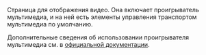 ﻿Страница для отображения видео. Она включает проигрыватель мультимедиа, и на ней есть элементы управления транспортом мультимедиа по умолчанию.

Дополнительные сведения об использовании проигрывателя мультимедиа см. в [официальной документации](https://docs.microsoft.com/ru-ru/windows/uwp/controls-and-patterns/media-playback).

